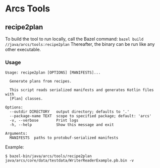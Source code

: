 # Arcs Tools


## recipe2plan

To build the tool to run locally, call the Bazel command: `bazel build //java/arcs/tools:recipe2plan`
Thereafter, the binary can be run like any other executable.

### Usage

```
Usage: recipe2plan [OPTIONS] [MANIFESTS]...

  Generate plans from recipes.

  This script reads serialized manifests and generates Kotlin files with
  [Plan] classes.

Options:
  --outdir DIRECTORY   output directory; defaults to '.'
  --package-name TEXT  scope to specified package; default: 'arcs'
  -v, --verbose        Print logs
  -h, --help           Show this message and exit

Arguments:
  MANIFESTS  paths to protobuf-serialized manifests
```

Example: 
```
$ bazel-bin/java/arcs/tools/recipe2plan java/arcs/core/data/testdata/WriterReaderExample.pb.bin -v
```
